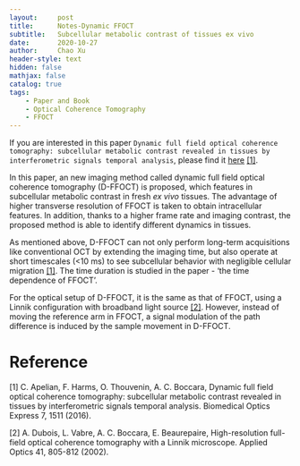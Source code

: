 ```yaml
---
layout:     post
title:      Notes-Dynamic FFOCT
subtitle:   Subcellular metabolic contrast of tissues ex vivo
date:       2020-10-27
author:     Chao Xu
header-style: text
hidden: false 
mathjax: false
catalog: true
tags:
    - Paper and Book
    - Optical Coherence Tomography
    - FFOCT
---
```


If you are interested in this paper `Dynamic full field optical coherence tomography: subcellular metabolic contrast revealed in tissues by interferometric signals temporal analysis`, please find it [here](https://www.osapublishing.org/boe/fulltext.cfm?uri=boe-7-4-1511&id=338491) [[1]](https://www.osapublishing.org/boe/fulltext.cfm?uri=boe-7-4-1511&id=338491).

In this paper, an new imaging method called dynamic full field optical coherence tomography (D-FFOCT) is proposed, which features in subcellular metabolic contrast in fresh *ex vivo* tissues. The advantage of higher transverse resolution of FFOCT is taken to obtain intracellular features. In addition, thanks to a higher frame rate and imaging contrast, the proposed method is able to identify different dynamics in tissues. 

As mentioned above, D-FFOCT can not only perform long-term acquisitions like conventional OCT by extending the  imaging time, but also operate at short timescales (<10 ms) to see subcellular behavior with negligible cellular migration [[1]](https://www.osapublishing.org/boe/fulltext.cfm?uri=boe-7-4-1511&id=338491). The time duration is studied in the paper - ‘the time dependence of FFOCT’. 

For the optical setup of D-FFOCT, it is the same as that of FFOCT, using a Linnik configuration with broadband light source [[2]](https://www.osapublishing.org/ao/abstract.cfm?uri=ao-41-4-805). However, instead of moving the reference arm in FFOCT, a signal modulation of the path difference is induced by the sample movement in D-FFOCT.  

# Reference 

[1] C. Apelian, F. Harms, O. Thouvenin, A. C. Boccara, Dynamic full field optical coherence tomography: subcellular metabolic contrast revealed in tissues by interferometric signals temporal analysis. Biomedical Optics Express 7, 1511 (2016).

[2] A. Dubois, L. Vabre, A. C. Boccara, E. Beaurepaire, High-resolution full-field optical coherence tomography with a Linnik microscope. Applied Optics 41, 805-812 (2002).